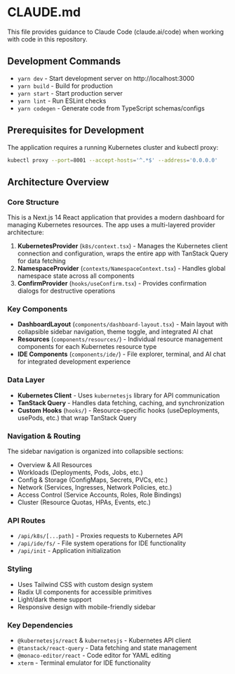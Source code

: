 # CLAUDE.md

This file provides guidance to Claude Code (claude.ai/code) when working with code in this repository.

## Development Commands

- `yarn dev` - Start development server on http://localhost:3000
- `yarn build` - Build for production
- `yarn start` - Start production server
- `yarn lint` - Run ESLint checks
- `yarn codegen` - Generate code from TypeScript schemas/configs

## Prerequisites for Development

The application requires a running Kubernetes cluster and kubectl proxy:
```bash
kubectl proxy --port=8001 --accept-hosts='^.*$' --address='0.0.0.0'
```

## Architecture Overview

### Core Structure
This is a Next.js 14 React application that provides a modern dashboard for managing Kubernetes resources. The app uses a multi-layered provider architecture:

1. **KubernetesProvider** (`k8s/context.tsx`) - Manages the Kubernetes client connection and configuration, wraps the entire app with TanStack Query for data fetching
2. **NamespaceProvider** (`contexts/NamespaceContext.tsx`) - Handles global namespace state across all components  
3. **ConfirmProvider** (`hooks/useConfirm.tsx`) - Provides confirmation dialogs for destructive operations

### Key Components
- **DashboardLayout** (`components/dashboard-layout.tsx`) - Main layout with collapsible sidebar navigation, theme toggle, and integrated AI chat
- **Resources** (`components/resources/`) - Individual resource management components for each Kubernetes resource type
- **IDE Components** (`components/ide/`) - File explorer, terminal, and AI chat for integrated development experience

### Data Layer
- **Kubernetes Client** - Uses `kubernetesjs` library for API communication
- **TanStack Query** - Handles data fetching, caching, and synchronization
- **Custom Hooks** (`hooks/`) - Resource-specific hooks (useDeployments, usePods, etc.) that wrap TanStack Query

### Navigation & Routing
The sidebar navigation is organized into collapsible sections:
- Overview & All Resources
- Workloads (Deployments, Pods, Jobs, etc.)
- Config & Storage (ConfigMaps, Secrets, PVCs, etc.)
- Network (Services, Ingresses, Network Policies, etc.)
- Access Control (Service Accounts, Roles, Role Bindings)
- Cluster (Resource Quotas, HPAs, Events, etc.)

### API Routes
- `/api/k8s/[...path]` - Proxies requests to Kubernetes API
- `/api/ide/fs/` - File system operations for IDE functionality
- `/api/init` - Application initialization

### Styling
- Uses Tailwind CSS with custom design system
- Radix UI components for accessible primitives
- Light/dark theme support
- Responsive design with mobile-friendly sidebar

### Key Dependencies
- `@kubernetesjs/react` & `kubernetesjs` - Kubernetes API client
- `@tanstack/react-query` - Data fetching and state management
- `@monaco-editor/react` - Code editor for YAML editing
- `xterm` - Terminal emulator for IDE functionality